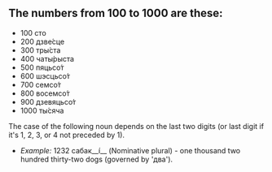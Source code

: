 ## The numbers from 100 to 1000 are these:

*   100 сто
*   200 дзве́сце
*   300 тры́ста
*   400 чаты́рыста
*   500 пяцьсо́т
*   600 шэсцьсо́т
*   700 семсо́т
*   800 восемсо́т
*   900 дзевяцьсо́т
*   1000 ты́сяча

The case of the following noun depends on the last two digits (or last digit if it's 1, 2, 3, or 4 not preceded by 1).

*   _Example:_ 1232 сабак__і́__ (Nominative plural) - one thousand two hundred thirty-two dogs (governed by 'два').